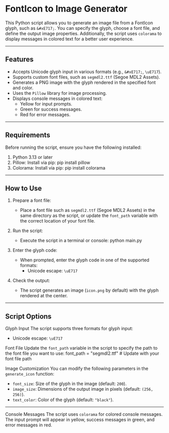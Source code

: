 # FontIcon to Image Generator

This Python script allows you to generate an image file from a FontIcon glyph, such as `&#xE717;`. You can specify the glyph, choose a font file, and define the output image properties. Additionally, the script uses `colorama` to display messages in colored text for a better user experience.

---

## Features

- Accepts Unicode glyph input in various formats (e.g., `&#xE717;`, `\uE717`).
- Supports custom font files, such as `segmdl2.ttf` (Segoe MDL2 Assets).
- Generates a PNG image with the glyph rendered in the specified font and color.
- Uses the `Pillow` library for image processing.
- Displays console messages in colored text:
  - Yellow for input prompts.
  - Green for success messages.
  - Red for error messages.

---

## Requirements

Before running the script, ensure you have the following installed:

1. Python 3.13 or later
2. Pillow: Install via pip:
   pip install pillow
3. Colorama: Install via pip:
   pip install colorama

---

## How to Use

1. Prepare a font file:
   - Place a font file such as `segmdl2.ttf` (Segoe MDL2 Assets) in the same directory as the script, or update the `font_path` variable with the correct location of your font file.

2. Run the script:
   - Execute the script in a terminal or console:
     python main.py

3. Enter the glyph code:
   - When prompted, enter the glyph code in one of the supported formats:
     - Unicode escape: `\uE717`

4. Check the output:
   - The script generates an image (`icon.png` by default) with the glyph rendered at the center.

---

## Script Options

Glyph Input
The script supports three formats for glyph input:
- Unicode escape: `\uE717`

Font File
Update the `font_path` variable in the script to specify the path to the font file you want to use:
font_path = "segmdl2.ttf"  # Update with your font file path

Image Customization
You can modify the following parameters in the `generate_icon` function:
- `font_size`: Size of the glyph in the image (default: `200`).
- `image_size`: Dimensions of the output image in pixels (default: `(256, 256)`).
- `text_color`: Color of the glyph (default: `"black"`).

---

Console Messages
The script uses `colorama` for colored console messages. The input prompt will appear in yellow, success messages in green, and error messages in red.
